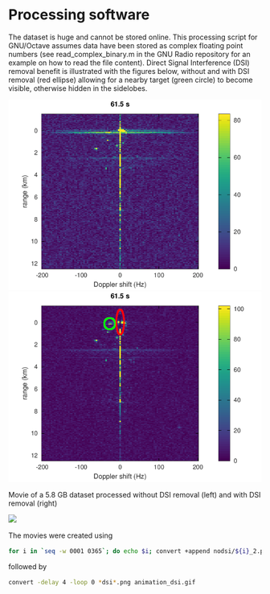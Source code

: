 # Processing software

The dataset is huge and cannot be stored online. This processing script for GNU/Octave assumes data
have been stored as complex floating point numbers (see read_complex_binary.m in the GNU Radio repository
for an example on how to read the file content). Direct Signal Interference (DSI) removal benefit is illustrated 
with the figures below, without and with DSI removal (red ellipse) allowing for a nearby target (green
circle) to become visible, otherwise hidden in the sidelobes.

<img src="0123_2.png">
<img src="0123_dsi_2.png">

Movie of a 5.8 GB dataset processed without DSI removal (left) and with DSI removal (right)

<img src="animation.gif">

The movies were created using

```bash
for i in `seq -w 0001 0365`; do echo $i; convert +append nodsi/${i}_2.png dsi/${i}_dsi_2.png ${i}.png;done
```
followed by
```bash
convert -delay 4 -loop 0 *dsi*.png animation_dsi.gif
```

